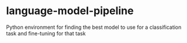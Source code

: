 # language-model-pipeline
Python environment for finding the best model to use for a classification task and fine-tuning for that task
